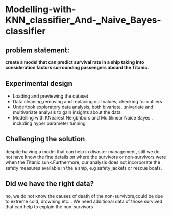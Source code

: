 # Modelling-with-KNN_classifier_And-_Naive_Bayes-classifier
## problem statement:
**create a model that can predict survival rate in a ship taking into consideration factors sorrounding passengers aboard the Titanic.**
## Experimental design
* Loading and previewing the dataset
* Data cleaning,removing and replacing null values, checking for outliers
* Undertook exploratory data analysis, both bivariate, univariate and multivariate analysis to gain insights about the data
* Modelling with KNearest Neigbhbors and Multilinear Naice Bayes , including hyper parameter tunning 
## Challenging the solution
despite halving a model that can help in disaster management, still we do not have know the fine details on where the survivors or non-survivors were when the Titanic sunk.Furthermore, our analysis does not incorporate the safety measures available in the a ship, e.g safety jackets or rescue boats. 
## Did we have the right data? ## 
no, we do not know the causes of death of the non-survivors,could be due to extreme cold, drowning etc... We need additional data of those survived that can help to explain the non-survivors 
